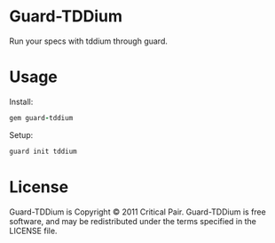Guard-TDDium
===============

Run your specs with tddium through guard.

Usage 
=====

Install:

```ruby
gem guard-tddium
```

Setup:

```bash
guard init tddium
```

License
=======

Guard-TDDium is Copyright © 2011 Critical Pair.  Guard-TDDium is free software, and may be redistributed under the terms specified in the LICENSE file.
